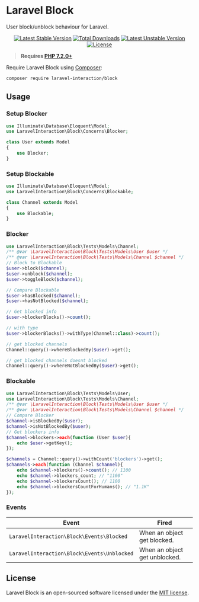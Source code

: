 # Laravel Block

User block/unblock behaviour for Laravel.

<p align="center">
<a href="https://packagist.org/packages/laravel-interaction/block"><img src="https://poser.pugx.org/laravel-interaction/block/v/stable.svg" alt="Latest Stable Version"></a>
<a href="https://packagist.org/packages/laravel-interaction/block"><img src="https://poser.pugx.org/laravel-interaction/block/downloads" alt="Total Downloads"></a>
<a href="https://packagist.org/packages/laravel-interaction/block"><img src="https://poser.pugx.org/laravel-interaction/block/v/unstable.svg" alt="Latest Unstable Version"></a>
<a href="https://packagist.org/packages/laravel-interaction/block"><img src="https://poser.pugx.org/laravel-interaction/block/license" alt="License"></a>
</p>

> **Requires [PHP 7.2.0+](https://php.net/releases/)**

Require Laravel Block using [Composer](https://getcomposer.org):

```bash
composer require laravel-interaction/block
```

## Usage

### Setup Blocker

```php
use Illuminate\Database\Eloquent\Model;
use LaravelInteraction\Block\Concerns\Blocker;

class User extends Model
{
    use Blocker;
}
```

### Setup Blockable

```php
use Illuminate\Database\Eloquent\Model;
use LaravelInteraction\Block\Concerns\Blockable;

class Channel extends Model
{
    use Blockable;
}
```

### Blocker

```php
use LaravelInteraction\Block\Tests\Models\Channel;
/** @var \LaravelInteraction\Block\Tests\Models\User $user */
/** @var \LaravelInteraction\Block\Tests\Models\Channel $channel */
// Block to Blockable
$user->block($channel);
$user->unblock($channel);
$user->toggleBlock($channel);

// Compare Blockable
$user->hasBlocked($channel);
$user->hasNotBlocked($channel);

// Get blocked info
$user->blockerBlocks()->count(); 

// with type
$user->blockerBlocks()->withType(Channel::class)->count(); 

// get blocked channels
Channel::query()->whereBlockedBy($user)->get();

// get blocked channels doesnt blocked
Channel::query()->whereNotBlockedBy($user)->get();
```

### Blockable

```php
use LaravelInteraction\Block\Tests\Models\User;
use LaravelInteraction\Block\Tests\Models\Channel;
/** @var \LaravelInteraction\Block\Tests\Models\User $user */
/** @var \LaravelInteraction\Block\Tests\Models\Channel $channel */
// Compare Blocker
$channel->isBlockedBy($user); 
$channel->isNotBlockedBy($user);
// Get blockers info
$channel->blockers->each(function (User $user){
    echo $user->getKey();
});

$channels = Channel::query()->withCount('blockers')->get();
$channels->each(function (Channel $channel){
    echo $channel->blockers()->count(); // 1100
    echo $channel->blockers_count; // "1100"
    echo $channel->blockersCount(); // 1100
    echo $channel->blockersCountForHumans(); // "1.1K"
});
```

### Events

| Event | Fired |
| --- | --- |
| `LaravelInteraction\Block\Events\Blocked` | When an object get blocked. |
| `LaravelInteraction\Block\Events\Unblocked` | When an object get unblocked. |

## License

Laravel Block is an open-sourced software licensed under the [MIT license](LICENSE).
